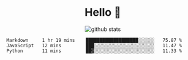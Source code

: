 <h1 align="center">Hello 👋 </h3>

<p align="center">
  <img src="https://github-readme-stats.vercel.app/api?username=syeehyn&hide=stars,prs,issues,contribs&count_private=true&hide_title=true" alt="github stats" />
</p>

<!--START_SECTION:waka-->
```text
Markdown     1 hr 19 mins    ███████████████████░░░░░░   75.87 % 
JavaScript   12 mins         ███░░░░░░░░░░░░░░░░░░░░░░   11.47 % 
Python       11 mins         ██▓░░░░░░░░░░░░░░░░░░░░░░   11.33 % 
```
<!--END_SECTION:waka-->
